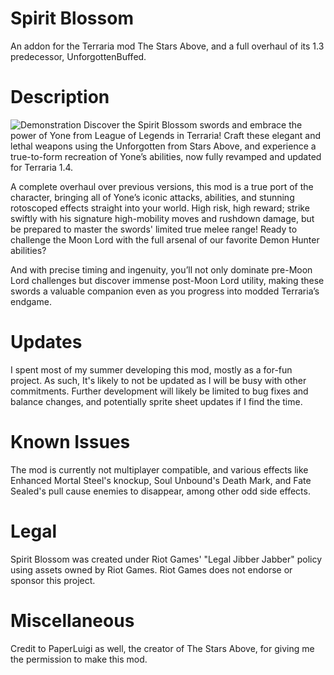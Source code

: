 # Spirit Blossom
An addon for the Terraria mod The Stars Above, and a full overhaul of its 1.3 predecessor, UnforgottenBuffed.

# Description 
![Demonstration](https://github.com/WilliamOu/SpiritBlossom/blob/main/Demonstration/SBDemo.gif)
Discover the Spirit Blossom swords and embrace the power of Yone from League of Legends in Terraria! Craft these elegant and lethal weapons using the Unforgotten from Stars Above, and experience a true-to-form recreation of Yone’s abilities, now fully revamped and updated for Terraria 1.4.

A complete overhaul over previous versions, this mod is a true port of the character, bringing all of Yone’s iconic attacks, abilities, and stunning rotoscoped effects straight into your world. High risk, high reward; strike swiftly with his signature high-mobility moves and rushdown damage, but be prepared to master the swords' limited true melee range! Ready to challenge the Moon Lord with the full arsenal of our favorite Demon Hunter abilities?

And with precise timing and ingenuity, you’ll not only dominate pre-Moon Lord challenges but discover immense post-Moon Lord utility, making these swords a valuable companion even as you progress into modded Terraria’s endgame.

# Updates
I spent most of my summer developing this mod, mostly as a for-fun project. As such, It's likely to not be updated as I will be busy with other commitments. Further development will likely be limited to bug fixes and balance changes, and potentially sprite sheet updates if I find the time.

# Known Issues
The mod is currently not multiplayer compatible, and various effects like Enhanced Mortal Steel's knockup, Soul Unbound's Death Mark, and Fate Sealed's pull cause enemies to disappear, among other odd side effects.

# Legal
Spirit Blossom was created under Riot Games' "Legal Jibber Jabber" policy using assets owned by Riot Games. Riot Games does not endorse or sponsor this project.

# Miscellaneous
Credit to PaperLuigi as well, the creator of The Stars Above, for giving me the permission to make this mod.



